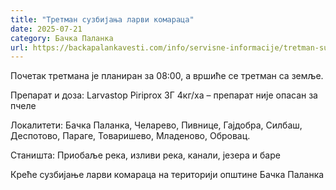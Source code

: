 ```yaml
---
title: "Третман сузбијања ларви комараца"
date: 2025-07-21
category: Бачка Паланка
url: https://backapalankavesti.com/info/servisne-informacije/tretman-suzbijanja-larvi-komaraca/
---
```


Почетак третмана је планиран за 08:00, а вршиће се третман са земље.

Препарат и доза: Larvastop Piriprox ЗГ 4кг/ха – препарат није опасан за пчеле

Локалитети: Бачка Паланка, Челарево, Пивнице, Гајдобра, Силбаш, Деспотово, Параге, Товаришево, Младеново, Обровац.

Станишта: Приобаље река, изливи река, канали, језера и баре

Креће сузбијање ларви комараца на територији општине Бачка Паланка
